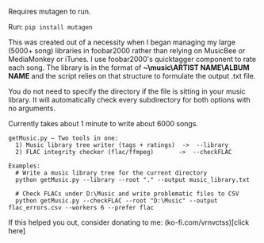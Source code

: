 Requires mutagen to run.

Run:
```pip install mutagen```

This was created out of a necessity when I began managing my large (5000+ song) libraries in foobar2000 rather than relying on MusicBee or MediaMonkey or iTunes. I use foobar2000's quicktagger component to rate each song. The library is in the format of **~\music\ARTIST NAME\ALBUM NAME** and the script relies on that structure to formulate the output .txt file.

You do not need to specify the directory if the file is sitting in your music library. It will automatically check every subdirectory for both options with no arguments.

Currently takes about 1 minute to write about 6000 songs.

```
getMusic.py — Two tools in one:
  1) Music library tree writer (tags + ratings)  ->  --library
  2) FLAC integrity checker (flac/ffmpeg)       ->  --checkFLAC

Examples:
  # Write a music library tree for the current directory
  python getMusic.py --library --root "." --output music_library.txt

  # Check FLACs under D:\Music and write problematic files to CSV
  python getMusic.py --checkFLAC --root "D:\Music" --output flac_errors.csv --workers 6 --prefer flac
```

If this helped you out, consider donating to me: (ko-fi.com/vrnvctss)[click here]
